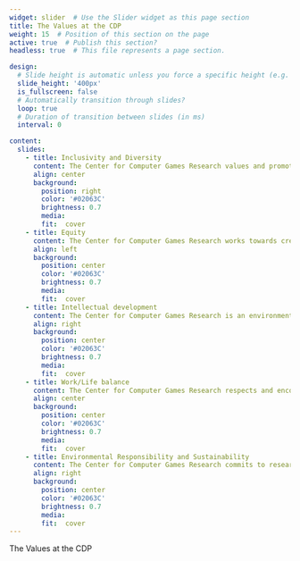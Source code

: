 ```yaml
---
widget: slider  # Use the Slider widget as this page section
title: The Values at the CDP
weight: 15  # Position of this section on the page
active: true  # Publish this section?
headless: true  # This file represents a page section.

design:
  # Slide height is automatic unless you force a specific height (e.g. '400px')
  slide_height: '400px'
  is_fullscreen: false
  # Automatically transition through slides?
  loop: true
  # Duration of transition between slides (in ms)
  interval: 0

content:
  slides:
    - title: Inclusivity and Diversity
      content: The Center for Computer Games Research values and promotes diversity in its research, work processes, and hiring practices.
      align: center
      background:
        position: right
        color: '#02063C'
        brightness: 0.7
        media: 
        fit:  cover
    - title: Equity
      content: The Center for Computer Games Research works towards creating more equality in research and industry, through academic work, public outreach, and industry collaborations.
      align: left
      background:
        position: center
        color: '#02063C'
        brightness: 0.7
        media: 
        fit:  cover
    - title: Intellectual development
      content: The Center for Computer Games Research is an environment where junior scholars can thrive and find support in their intellectual and career development.
      align: right
      background:
        position: center
        color: '#02063C'
        brightness: 0.7
        media: 
        fit:  cover
    - title: Work/Life balance
      content: The Center for Computer Games Research respects and encourages work/life balance, and aspires to create a healthy and inspiring work environment where faculty at all levels, from PhD and part-time lecturers to Full Professors, can thrive.
      align: center
      background:
        position: center
        color: '#02063C'
        brightness: 0.7
        media: 
        fit:  cover
    - title: Environmental Responsibility and Sustainability
      content: The Center for Computer Games Research commits to research, education, and work practices that contribute to the green transition.
      align: right
      background:
        position: center
        color: '#02063C'
        brightness: 0.7
        media: 
        fit:  cover
---
```

The Values at the CDP
